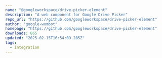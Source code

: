 ```yaml
---
name: "@googleworkspace/drive-picker-element"
description: "A web component for Google Drive Picker"
repo_url: "https://github.com/googleworkspace/drive-picker-element"
author: "google-wombot"
homepage: "https://github.com/googleworkspace/drive-picker-element"
downloads: 865
updated: "2025-02-15T16:54:09.285Z"
tags: 
  - integration
---
```

